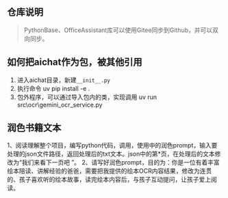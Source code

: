 ## 仓库说明
> PythonBase、OfficeAssistant库可以使用Gitee同步到Github，并可以双向同步。

## 如何把aichat作为包，被其他引用
1. 进入aichat目录，新建`__init__.py`
2. 执行命令 uv pip install -e .
3. 包外程序，可以通过导入包内的类，实现调用 uv run src\ocr\gemini_ocr_service.py

## 润色书籍文本
1、阅读理解整个项目，编写python代码，调用，使用中的润色prompt，输入要处理的json文件路径，返回处理后的txt文本。json中的第*页，在处理后的文本修改为“我们来看下一页吧 ”。
2、请写好润色prompt，目的为：你是一位有着丰富绘本陪读、讲解经验的爸爸，需要把我提供的绘本OCR内容结果，修改为连贯的、孩子喜欢听的绘本故事，读完绘本内容后，与孩子互动提问，让孩子爱上阅读。